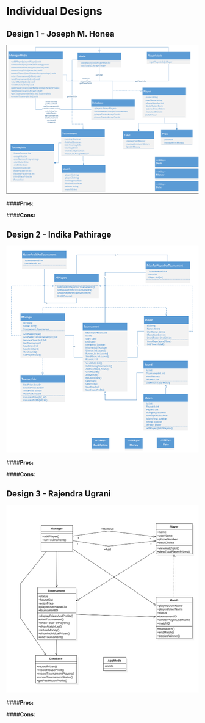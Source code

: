 Individual Designs
=====================

Design 1 - Joseph M. Honea
--------------------------------------
![Image of Design 1](images/jhonea3.png)

####**Pros:**

####**Cons:**

Design 2 - Indika Pathirage
--------------------------------------
![Image of Design 2](images/ikp3.png)

####**Pros:**

####**Cons:**

Design 3 - Rajendra Ugrani
----------------------------------
![Image of Design 3](images/rugrani3.png)

####**Pros:**

####**Cons:**